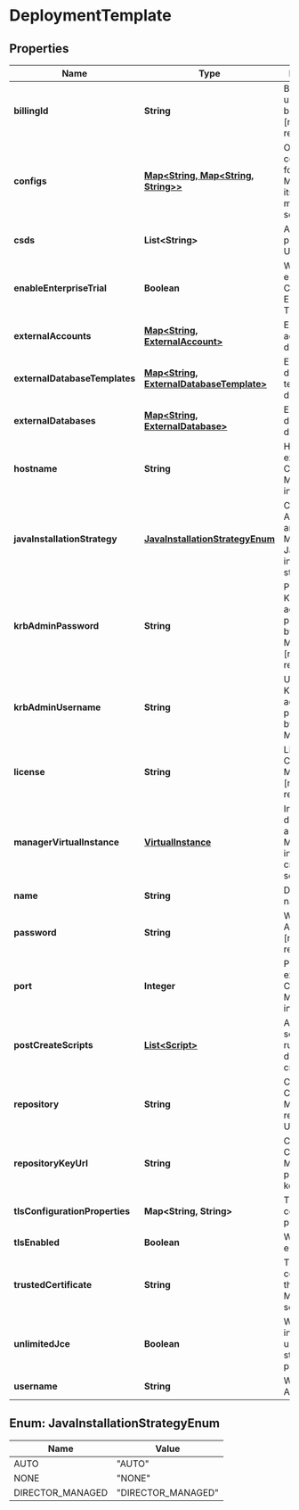
# DeploymentTemplate

## Properties
Name | Type | Description | Notes
------------ | ------------- | ------------- | -------------
**billingId** | **String** | Billing ID for usage-based billing [redacted on read] |  [optional]
**configs** | [**Map&lt;String, Map&lt;String, String&gt;&gt;**](Map.md) | Optional configurations for Cloudera Manager and its management services |  [optional]
**csds** | **List&lt;String&gt;** | A list of CSD package URLs |  [optional]
**enableEnterpriseTrial** | **Boolean** | Whether to enable Cloudera Enterprise Trial |  [optional]
**externalAccounts** | [**Map&lt;String, ExternalAccount&gt;**](ExternalAccount.md) | External account definitions |  [optional]
**externalDatabaseTemplates** | [**Map&lt;String, ExternalDatabaseTemplate&gt;**](ExternalDatabaseTemplate.md) | External database template definitions |  [optional]
**externalDatabases** | [**Map&lt;String, ExternalDatabase&gt;**](ExternalDatabase.md) | External database definitions |  [optional]
**hostname** | **String** | Hostname for existing Cloudera Manager installation |  [optional]
**javaInstallationStrategy** | [**JavaInstallationStrategyEnum**](#JavaInstallationStrategyEnum) | Cloudera Altus Director and Cloudera Manager&#39;s Java installation strategy |  [optional]
**krbAdminPassword** | **String** | Password for Kerberos administrative principal used by Cloudera Manager [redacted on read] |  [optional]
**krbAdminUsername** | **String** | Username for Kerberos administrative principal used by Cloudera Manager |  [optional]
**license** | **String** | License for Cloudera Manager [redacted on read] |  [optional]
**managerVirtualInstance** | [**VirtualInstance**](VirtualInstance.md) | Instance definition for a Cloudera Manager instance created from scratch |  [optional]
**name** | **String** | Deployment name | 
**password** | **String** | Web UI and API password [redacted on read] |  [optional]
**port** | **Integer** | Port for existing Cloudera Manager installation |  [optional]
**postCreateScripts** | [**List&lt;Script&gt;**](Script.md) | A list of scripts to be run after deployment creation |  [optional]
**repository** | **String** | Custom Cloudera Manager repository URL |  [optional]
**repositoryKeyUrl** | **String** | Custom Cloudera Manager public GPG key |  [optional]
**tlsConfigurationProperties** | **Map&lt;String, String&gt;** | TLS configuration properties |  [optional]
**tlsEnabled** | **Boolean** | Whether to enable TLS |  [optional]
**trustedCertificate** | **String** | Trusted certificate for the Cloudera Manager server |  [optional]
**unlimitedJce** | **Boolean** | Whether to install unlimited strength JCE policy files |  [optional]
**username** | **String** | Web UI and API username |  [optional]


<a name="JavaInstallationStrategyEnum"></a>
## Enum: JavaInstallationStrategyEnum
Name | Value
---- | -----
AUTO | &quot;AUTO&quot;
NONE | &quot;NONE&quot;
DIRECTOR_MANAGED | &quot;DIRECTOR_MANAGED&quot;



